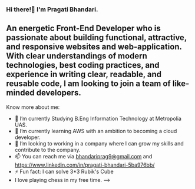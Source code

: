 ### Hi there!👋 I'm Pragati Bhandari.
## An energetic Front-End Developer who is passionate about building functional, attractive, and responsive websites and web-application. With clear understandings of modern technologies, best coding practices, and experience in writing clear, readable, and reusable code, I am looking to join a team of like-minded developers.


Know more about me:

- 🔭 I’m currently Studying B.Eng Information Technology at Metropolia UAS.
- 🌱 I’m currently learning AWS with an ambition to becoming a cloud developer.
- 👯 I’m looking to working in a company where I can grow my skills and contribute to the company.
- 📫 You can reach me via bhandariprag9@gmail.com and https://www.linkedin.com/in/pragati-bhandari-5ba976bb/
- ⚡ Fun fact: I can solve 3*3 Rubik's Cube
- I love playing chess in my free time.
-->

